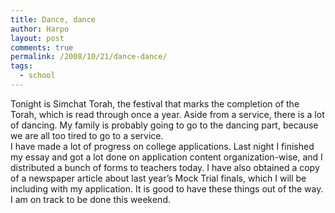 ```yaml
---
title: Dance, dance
author: Harpo
layout: post
comments: true
permalink: /2008/10/21/dance-dance/
tags:
  - school
---
```

Tonight is Simchat Torah, the festival that marks the completion of the Torah, which is read through once a year. Aside from a service, there is a lot of dancing. My family is probably going to go to the dancing part, because we are all too tired to go to a service.  
I have made a lot of progress on college applications. Last night I finished my essay and got a lot done on application content organization-wise, and I distributed a bunch of forms to teachers today. I have also obtained a copy of a newspaper article about last year&#8217;s Mock Trial finals, which I will be including with my application. It is good to have these things out of the way. I am on track to be done this weekend.